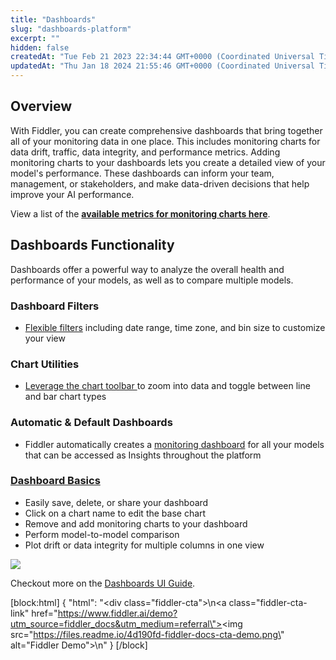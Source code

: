 ```yaml
---
title: "Dashboards"
slug: "dashboards-platform"
excerpt: ""
hidden: false
createdAt: "Tue Feb 21 2023 22:34:44 GMT+0000 (Coordinated Universal Time)"
updatedAt: "Thu Jan 18 2024 21:55:46 GMT+0000 (Coordinated Universal Time)"
---
```

## Overview

With Fiddler, you can create comprehensive dashboards that bring together all of your monitoring data in one place. This includes monitoring charts for data drift, traffic, data integrity, and performance metrics. Adding monitoring charts to your dashboards lets you create a detailed view of your model's performance. These dashboards can inform your team, management, or stakeholders, and make data-driven decisions that help improve your AI performance. 

View a list of the **[available metrics for monitoring charts here](doc:monitoring-charts-platform#supported-metric-types)**.

## Dashboards Functionality

Dashboards offer a powerful way to analyze the overall health and performance of your models, as well as to compare multiple models. 

### Dashboard Filters

- [Flexible filters](doc:dashboards-ui#dashboard-filters) including date range, time zone, and bin size to customize your view

### Chart Utilities

- [Leverage the chart toolbar ](doc:dashboard-interactions#zoom)to zoom into data and toggle between line and bar chart types

### Automatic & Default Dashboards

- Fiddler automatically creates a [monitoring dashboard](doc:dashboards-ui#auto-generated-dashboards) for all your models that can be accessed as Insights throughout the platform

### [Dashboard Basics](doc:dashboard-utilities)

- Easily save, delete, or share your dashboard
- Click on a chart name to edit the base chart
- Remove and add monitoring charts to your dashboard
- Perform model-to-model comparison
- Plot drift or data integrity for multiple columns in one view

![](https://files.readme.io/9bf5fc2-image.png)

Checkout more on the [Dashboards UI Guide](doc:dashboards-ui).

[block:html]
{
  "html": "<div class=\"fiddler-cta\">\n<a class=\"fiddler-cta-link\" href=\"https://www.fiddler.ai/demo?utm_source=fiddler_docs&utm_medium=referral\"><img src=\"https://files.readme.io/4d190fd-fiddler-docs-cta-demo.png\" alt=\"Fiddler Demo\"></a>\n</div>"
}
[/block]
